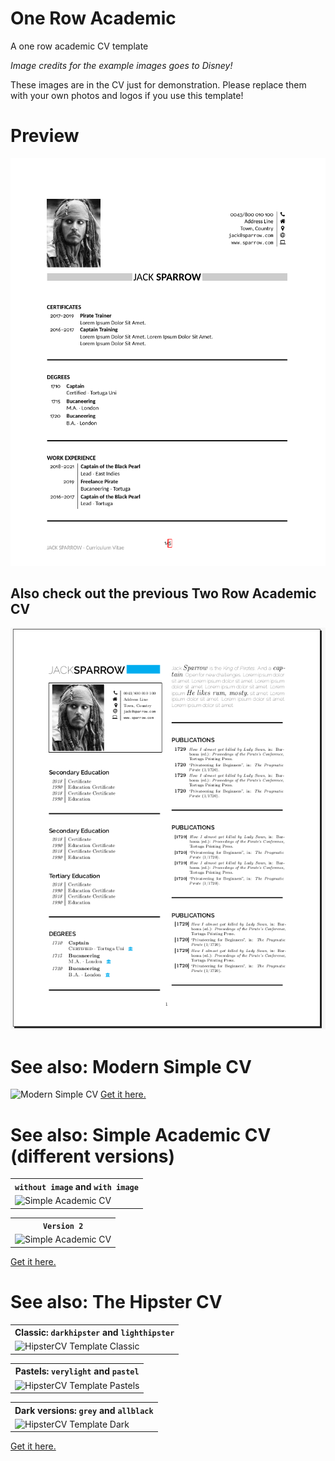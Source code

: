 # One Row Academic
A one row academic CV template


*Image credits for the example images goes to Disney!*

These images are in the CV just for demonstration.
Please replace them with your own photos and logos if you use this template!

# Preview 
![One Row Academic CV](https://github.com/latex-ninja/One-Row-Academic-CV/blob/master/onerow-academic-preview-1.png)


## Also check out the previous Two Row Academic CV
![Two Row Academic CV](https://github.com/latex-ninja/two-row-academic-cv/blob/master/two-row-academic-cv.png)

# See also: Modern Simple CV
![Modern Simple CV](https://github.com/latex-ninja/hipster-cv/blob/master/previews/modern-simple-cv.png)
[Get it here.](https://raw.githubusercontent.com/latex-ninja/modern-simple-cv/)


# See also: Simple Academic CV (different versions)

<table width="100%" margin-left="auto" margin-right="auto">
	<tr>
		<th><code>without image</code> and <code>with image</code></th>
	</tr>
	<tr>
		<td>
			<img src="https://github.com/latex-ninja/hipster-cv/blob/master/previews/academic-cvs.png" 
				alt="Simple Academic CV"
				height="300"/>
		</td>
	</tr>			
</table>

<table width="100%" margin-left="auto" margin-right="auto">
	<tr>
		<th><code>Version 2</code></th>
	</tr>
	<tr>
		<td>
			<img src="https://github.com/latex-ninja/simple-academic-resume/blob/master/simple-acad-cv.png" 
				alt="Simple Academic CV"
				height="300"/>
		</td>
	</tr>			
</table>

[Get it here.](https://github.com/latex-ninja/simple-academic-resume)

# See also: The Hipster CV

<table width="100%" margin-left="auto" margin-right="auto">
	<tr>
		<th>Classic: <code>darkhipster</code> and <code>lighthipster</code></th>
	</tr>
	<tr>
		<td>
			<img src="https://github.com/latex-ninja/hipster-cv/blob/master/previews/classic-hipstercvs.png" 
				alt="HipsterCV Template Classic"
				height="300"/>
		</td>
	</tr>			
</table>

<table width="100%" margin-left="auto" margin-right="auto">
	<tr>
		<th>Pastels: <code>verylight</code> and <code>pastel</code></th>
	</tr>
	<tr>
		<td>
			<img src="https://github.com/latex-ninja/hipster-cv/blob/master/previews/pastels-hipstercv.png" 
				alt="HipsterCV Template Pastels"
				height="300" />
		</td>
	</tr>			
</table>

<table width="100%" margin-left="auto" margin-right="auto">
	<tr>
		<th>Dark versions: <code>grey</code> and <code>allblack</code></th>
	</tr>
	<tr>
		<td>
			<img src="https://github.com/latex-ninja/hipster-cv/blob/master/previews/dark-hipster-cvs.png" 
				alt="HipsterCV Template Dark" 
				height="300"/>
		</td>
	</tr>			
</table>

[Get it here.](https://github.com/latex-ninja/hipster-cv/)

